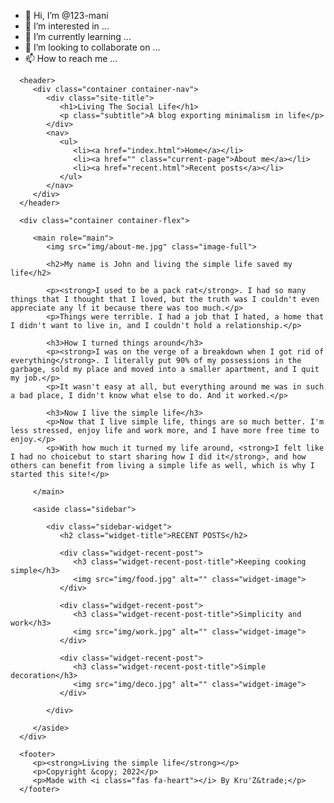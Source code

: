 - 👋 Hi, I’m @123-mani
- 👀 I’m interested in ...
- 🌱 I’m currently learning ...
- 💞️ I’m looking to collaborate on ...
- 📫 How to reach me ...

<!---
123-mani/123-mani is a ✨ special ✨ repository because its `README.md` (this file) appears on your GitHub profile.
You can click the Preview link to take a look at your changes.
--->
<!DOCTYPE html>
<html>
   <head>
      <meta charset="UTF-8">
      <meta name="viewport" content="width=device-width, user-scalable=no, initial-scale=1.0, maximum-scale=1.0, minimum-scale=1.0">
      <meta http-equiv="X-UA-Compatible" content="ie=edge">
      <link rel="stylesheet" href="style.css">
      <title>Responsive Blog Website | About Me</title>
      <link rel="stylesheet" href="https://cdnjs.cloudflare.com/ajax/libs/font-awesome/5.11.2/css/all.min.css">
   </head>
   <body>
      
      <header>
         <div class="container container-nav">
            <div class="site-title">
               <h1>Living The Social Life</h1>
               <p class="subtitle">A blog exporting minimalism in life</p>
            </div>
            <nav>
               <ul>
                  <li><a href="index.html">Home</a></li>
                  <li><a href="" class="current-page">About me</a></li>
                  <li><a href="recent.html">Recent posts</a></li>
               </ul>
            </nav>
         </div>
      </header>
      
      <div class="container container-flex">
         
         <main role="main">
            <img src="img/about-me.jpg" class="image-full">
            
            <h2>My name is John and living the simple life saved my life</h2>
            
            <p><strong>I used to be a pack rat</strong>. I had so many things that I thought that I loved, but the truth was I couldn't even appreciate any lf it because there was too much.</p>
            <p>Things were terrible. I had a job that I hated, a home that I didn't want to live in, and I couldn't hold a relationship.</p>
            
            <h3>How I turned things around</h3>
            <p><strong>I was on the verge of a breakdown when I got rid of everything</strong>. I literally put 90% of my possessions in the garbage, sold my place and moved into a smaller apartment, and I quit my job.</p>
            <p>It wasn't easy at all, but everything around me was in such a bad place, I didn't know what else to do. And it worked.</p>
            
            <h3>Now I live the simple life</h3>
            <p>Now that I live simple life, things are so much better. I'm less stressed, enjoy life and work more, and I have more free time to enjoy.</p>
            <p>With how much it turned my life around, <strong>I felt like I had no choicebut to start sharing how I did it</strong>, and how others can benefit from living a simple life as well, which is why I started this site!</p>
         
         </main>
         
         <aside class="sidebar">
            
            <div class="sidebar-widget">
               <h2 class="widget-title">RECENT POSTS</h2>
               
               <div class="widget-recent-post">
                  <h3 class="widget-recent-post-title">Keeping cooking simple</h3>
                  <img src="img/food.jpg" alt="" class="widget-image">
               </div>
               
               <div class="widget-recent-post">
                  <h3 class="widget-recent-post-title">Simplicity and work</h3>
                  <img src="img/work.jpg" alt="" class="widget-image">
               </div>
               
               <div class="widget-recent-post">
                  <h3 class="widget-recent-post-title">Simple decoration</h3>
                  <img src="img/deco.jpg" alt="" class="widget-image">
               </div>
               
            </div>
            
         </aside>
      </div>
      
      <footer>
         <p><strong>Living the simple life</strong></p>
         <p>Copyright &copy; 2022</p>
         <p>Made with <i class="fas fa-heart"></i> By Kru'Z&trade;</p>
      </footer>
   </body>
</html>
